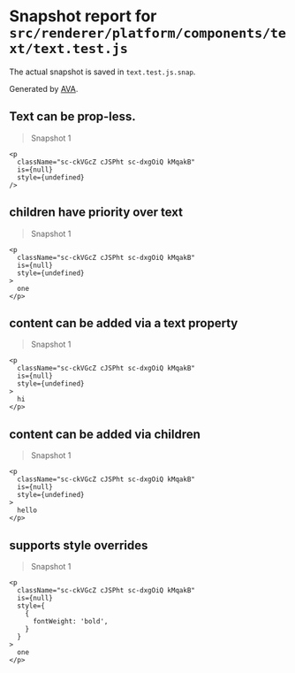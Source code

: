 # Snapshot report for `src/renderer/platform/components/text/text.test.js`

The actual snapshot is saved in `text.test.js.snap`.

Generated by [AVA](https://ava.li).

## Text can be prop-less.

> Snapshot 1

    <p
      className="sc-ckVGcZ cJSPht sc-dxgOiQ kMqakB"
      is={null}
      style={undefined}
    />

## children have priority over text

> Snapshot 1

    <p
      className="sc-ckVGcZ cJSPht sc-dxgOiQ kMqakB"
      is={null}
      style={undefined}
    >
      one
    </p>

## content can be added via a text property

> Snapshot 1

    <p
      className="sc-ckVGcZ cJSPht sc-dxgOiQ kMqakB"
      is={null}
      style={undefined}
    >
      hi
    </p>

## content can be added via children

> Snapshot 1

    <p
      className="sc-ckVGcZ cJSPht sc-dxgOiQ kMqakB"
      is={null}
      style={undefined}
    >
      hello
    </p>

## supports style overrides

> Snapshot 1

    <p
      className="sc-ckVGcZ cJSPht sc-dxgOiQ kMqakB"
      is={null}
      style={
        {
          fontWeight: 'bold',
        }
      }
    >
      one
    </p>
